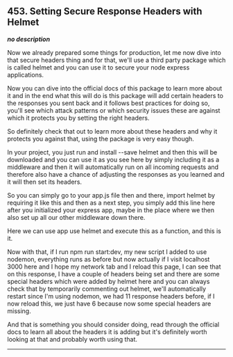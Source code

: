 ## 453. Setting Secure Response Headers with Helmet

<strong><em>no description</em></strong>

Now we already prepared some things for production, let me now dive into that
secure headers thing and for that, we'll use a third party package which is
called helmet and you can use it to secure your node express applications. 

Now you can dive into the official docs of this package to learn more about it
and in the end what this will do is this package will add certain headers to the
responses you sent back and it follows best practices for doing so, you'll see
which attack patterns or which security issues these are against which it
protects you by setting the right headers. 

So definitely check that out to learn more about these headers and why it
protects you against that, using the package is very easy though. 

In your project, you just run and install --save helmet and then this will be
downloaded and you can use it as you see here by simply including it as a
middleware and then it will automatically run on all incoming requests and
therefore also have a chance of adjusting the responses as you learned and it
will then set its headers. 

So you can simply go to your app.js file then and there, import helmet by
requiring it like this and then as a next step, you simply add this line here
after you initialized your express app, maybe in the place where we then also
set up all our other middleware down there. 

Here we can use app use helmet and execute this as a function, and this is it. 

Now with that, if I run npm run start:dev, my new script I added to use nodemon,
everything runs as before but now actually if I visit localhost 3000 here and I
hope my network tab and I reload this page, I can see that on this response, I
have a couple of headers being set and there are some special headers which were
added by helmet here and you can always check that by temporarily commenting out
helmet, we'll automatically restart since I'm using nodemon, we had 11 response
headers before, if I now reload this, we just have 6 because now some special
headers are missing. 

And that is something you should consider doing, read through the official docs
to learn all about the headers it is adding but it's definitely worth looking at
that and probably worth using that. 

---